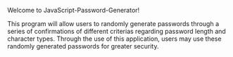 Welcome to JavaScript-Password-Generator!

This program will allow users to randomly generate passwords through a series of confirmations of different criterias regarding password length and character types. Through the use of this application, users may use these randomly generated passwords for greater security.